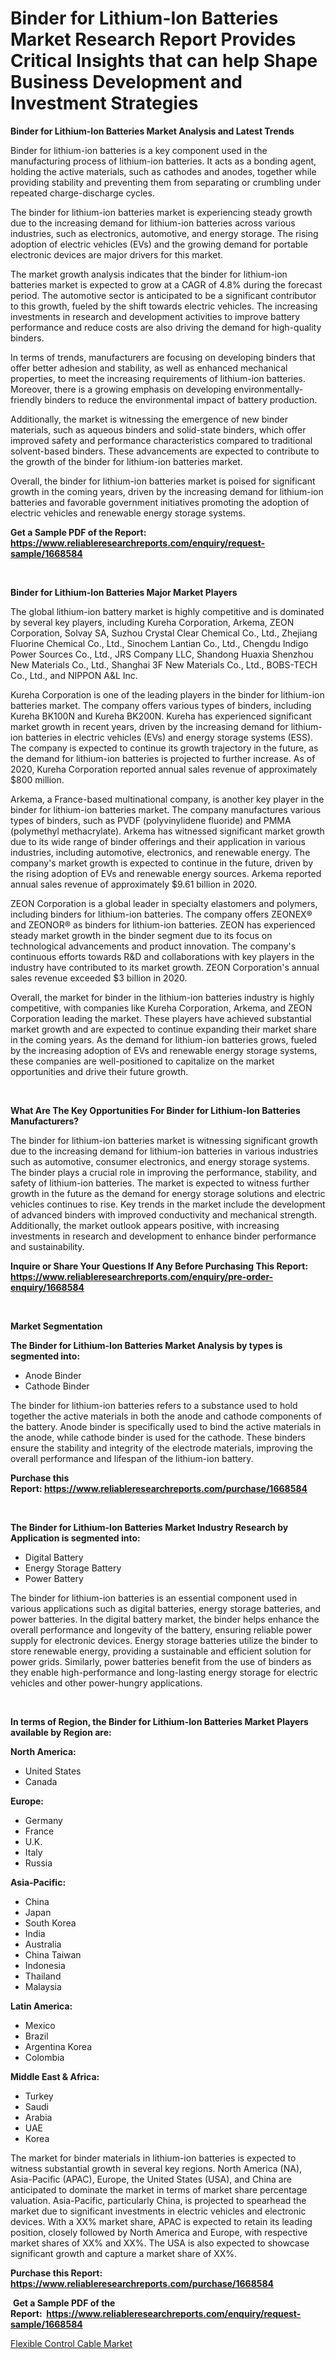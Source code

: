 <p><h1>Binder for Lithium-Ion Batteries Market Research Report Provides Critical Insights that can help Shape Business Development and Investment Strategies</h1></p><p><strong>Binder for Lithium-Ion Batteries Market Analysis and Latest Trends</strong></p>
<p><p>Binder for lithium-ion batteries is a key component used in the manufacturing process of lithium-ion batteries. It acts as a bonding agent, holding the active materials, such as cathodes and anodes, together while providing stability and preventing them from separating or crumbling under repeated charge-discharge cycles.</p><p>The binder for lithium-ion batteries market is experiencing steady growth due to the increasing demand for lithium-ion batteries across various industries, such as electronics, automotive, and energy storage. The rising adoption of electric vehicles (EVs) and the growing demand for portable electronic devices are major drivers for this market.</p><p>The market growth analysis indicates that the binder for lithium-ion batteries market is expected to grow at a CAGR of 4.8% during the forecast period. The automotive sector is anticipated to be a significant contributor to this growth, fueled by the shift towards electric vehicles. The increasing investments in research and development activities to improve battery performance and reduce costs are also driving the demand for high-quality binders.</p><p>In terms of trends, manufacturers are focusing on developing binders that offer better adhesion and stability, as well as enhanced mechanical properties, to meet the increasing requirements of lithium-ion batteries. Moreover, there is a growing emphasis on developing environmentally-friendly binders to reduce the environmental impact of battery production.</p><p>Additionally, the market is witnessing the emergence of new binder materials, such as aqueous binders and solid-state binders, which offer improved safety and performance characteristics compared to traditional solvent-based binders. These advancements are expected to contribute to the growth of the binder for lithium-ion batteries market.</p><p>Overall, the binder for lithium-ion batteries market is poised for significant growth in the coming years, driven by the increasing demand for lithium-ion batteries and favorable government initiatives promoting the adoption of electric vehicles and renewable energy storage systems.</p></p>
<p><strong>Get a Sample PDF of the Report:&nbsp; <a href="https://www.reliableresearchreports.com/enquiry/request-sample/1668584">https://www.reliableresearchreports.com/enquiry/request-sample/1668584</a></strong></p>
<p>&nbsp;</p>
<p><strong>Binder for Lithium-Ion Batteries Major Market Players</strong></p>
<p><p>The global lithium-ion battery market is highly competitive and is dominated by several key players, including Kureha Corporation, Arkema, ZEON Corporation, Solvay SA, Suzhou Crystal Clear Chemical Co., Ltd., Zhejiang Fluorine Chemical Co., Ltd., Sinochem Lantian Co., Ltd., Chengdu Indigo Power Sources Co., Ltd., JRS Company LLC, Shandong Huaxia Shenzhou New Materials Co., Ltd., Shanghai 3F New Materials Co., Ltd., BOBS-TECH Co., Ltd., and NIPPON A&L Inc.</p><p>Kureha Corporation is one of the leading players in the binder for lithium-ion batteries market. The company offers various types of binders, including Kureha BK100N and Kureha BK200N. Kureha has experienced significant market growth in recent years, driven by the increasing demand for lithium-ion batteries in electric vehicles (EVs) and energy storage systems (ESS). The company is expected to continue its growth trajectory in the future, as the demand for lithium-ion batteries is projected to further increase. As of 2020, Kureha Corporation reported annual sales revenue of approximately $800 million.</p><p>Arkema, a France-based multinational company, is another key player in the binder for lithium-ion batteries market. The company manufactures various types of binders, such as PVDF (polyvinylidene fluoride) and PMMA (polymethyl methacrylate). Arkema has witnessed significant market growth due to its wide range of binder offerings and their application in various industries, including automotive, electronics, and renewable energy. The company's market growth is expected to continue in the future, driven by the rising adoption of EVs and renewable energy sources. Arkema reported annual sales revenue of approximately $9.61 billion in 2020.</p><p>ZEON Corporation is a global leader in specialty elastomers and polymers, including binders for lithium-ion batteries. The company offers ZEONEX® and ZEONOR® as binders for lithium-ion batteries. ZEON has experienced steady market growth in the binder segment due to its focus on technological advancements and product innovation. The company's continuous efforts towards R&D and collaborations with key players in the industry have contributed to its market growth. ZEON Corporation's annual sales revenue exceeded $3 billion in 2020.</p><p>Overall, the market for binder in the lithium-ion batteries industry is highly competitive, with companies like Kureha Corporation, Arkema, and ZEON Corporation leading the market. These players have achieved substantial market growth and are expected to continue expanding their market share in the coming years. As the demand for lithium-ion batteries grows, fueled by the increasing adoption of EVs and renewable energy storage systems, these companies are well-positioned to capitalize on the market opportunities and drive their future growth.</p></p>
<p>&nbsp;</p>
<p><strong>What Are The Key Opportunities For Binder for Lithium-Ion Batteries Manufacturers?</strong></p>
<p><p>The binder for lithium-ion batteries market is witnessing significant growth due to the increasing demand for lithium-ion batteries in various industries such as automotive, consumer electronics, and energy storage systems. The binder plays a crucial role in improving the performance, stability, and safety of lithium-ion batteries. The market is expected to witness further growth in the future as the demand for energy storage solutions and electric vehicles continues to rise. Key trends in the market include the development of advanced binders with improved conductivity and mechanical strength. Additionally, the market outlook appears positive, with increasing investments in research and development to enhance binder performance and sustainability.</p></p>
<p><strong>Inquire or Share Your Questions If Any Before Purchasing This Report: <a href="https://www.reliableresearchreports.com/enquiry/pre-order-enquiry/1668584">https://www.reliableresearchreports.com/enquiry/pre-order-enquiry/1668584</a></strong></p>
<p>&nbsp;</p>
<p><strong>Market Segmentation</strong></p>
<p><strong>The Binder for Lithium-Ion Batteries Market Analysis by types is segmented into:</strong></p>
<p><ul><li>Anode Binder</li><li>Cathode Binder</li></ul></p>
<p><p>The binder for lithium-ion batteries refers to a substance used to hold together the active materials in both the anode and cathode components of the battery. Anode binder is specifically used to bind the active materials in the anode, while cathode binder is used for the cathode. These binders ensure the stability and integrity of the electrode materials, improving the overall performance and lifespan of the lithium-ion battery.</p></p>
<p><strong>Purchase this Report:&nbsp;<a href="https://www.reliableresearchreports.com/purchase/1668584">https://www.reliableresearchreports.com/purchase/1668584</a></strong></p>
<p>&nbsp;</p>
<p><strong>The Binder for Lithium-Ion Batteries Market Industry Research by Application is segmented into:</strong></p>
<p><ul><li>Digital Battery</li><li>Energy Storage Battery</li><li>Power Battery</li></ul></p>
<p><p>The binder for lithium-ion batteries is an essential component used in various applications such as digital batteries, energy storage batteries, and power batteries. In the digital battery market, the binder helps enhance the overall performance and longevity of the battery, ensuring reliable power supply for electronic devices. Energy storage batteries utilize the binder to store renewable energy, providing a sustainable and efficient solution for power grids. Similarly, power batteries benefit from the use of binders as they enable high-performance and long-lasting energy storage for electric vehicles and other power-hungry applications.</p></p>
<p>&nbsp;</p>
<p><strong>In terms of Region, the Binder for Lithium-Ion Batteries Market Players available by Region are:</strong></p>
<p>
    <p> <strong> North America: </strong>
        <ul>
            <li>United States</li>
            <li>Canada</li>
        </ul>
        </p> 
    <p> <strong> Europe: </strong>
        <ul>
            <li>Germany</li>
            <li>France</li>
            <li>U.K.</li>
            <li>Italy</li>
            <li>Russia</li>
        </ul>
        </p> 
    <p> <strong> Asia-Pacific: </strong>
        <ul>
            <li>China</li>
            <li>Japan</li>
            <li>South Korea</li>
            <li>India</li>
            <li>Australia</li>
            <li>China Taiwan</li>
            <li>Indonesia</li>
            <li>Thailand</li>
            <li>Malaysia</li>
        </ul>
        </p> 
    <p> <strong> Latin America: </strong>
        <ul>
            <li>Mexico</li>
            <li>Brazil</li>
            <li>Argentina Korea</li>
            <li>Colombia</li>
        </ul>
        </p> 
    <p> <strong> Middle East & Africa: </strong>
        <ul>
            <li>Turkey</li>
            <li>Saudi</li>
            <li>Arabia</li>
            <li>UAE</li>
            <li>Korea</li>
        </ul>
    </p>
    </p>
<p><p>The market for binder materials in lithium-ion batteries is expected to witness substantial growth in several key regions. North America (NA), Asia-Pacific (APAC), Europe, the United States (USA), and China are anticipated to dominate the market in terms of market share percentage valuation. Asia-Pacific, particularly China, is projected to spearhead the market due to significant investments in electric vehicles and electronic devices. With a XX% market share, APAC is expected to retain its leading position, closely followed by North America and Europe, with respective market shares of XX% and XX%. The USA is also expected to showcase significant growth and capture a market share of XX%.</p></p>
<p><strong>Purchase this Report: <a href="https://www.reliableresearchreports.com/purchase/1668584">https://www.reliableresearchreports.com/purchase/1668584</a></strong></p>
<p>&nbsp;<strong>Get a Sample PDF of the Report:&nbsp;&nbsp;<a href="https://www.reliableresearchreports.com/enquiry/request-sample/1668584">https://www.reliableresearchreports.com/enquiry/request-sample/1668584</a></strong></p>
<p><strong></strong></p>
<p><p><a href="https://github.com/RoccoManning/Market-Research-Report-List-3/blob/main/flexible-control-cable-market.md">Flexible Control Cable Market</a></p></p>